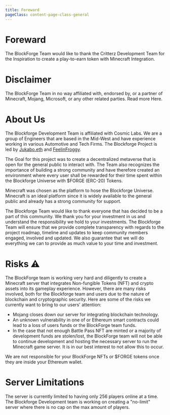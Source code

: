 ```yaml
---
title: Foreward
pageClass: content-page-class-general
---
```

# Foreward

The BlockForge Team would like to thank the Critterz Development Team for the Inspiration to create a play-to-earn token with Minecraft Integration.

# Disclaimer

The BlockForge Team in no way affiliated with, endorsed by, or a partner of Minecraft, Mojang, Microsoft, or any other related parties. Read more Here.

# About Us

 The Blockforge Development Team is affiliated with Cosmic Labs. We are a group of Engineers that are based in the Mid-West and have experience working in various Automotive and Tech Firms. The Blockforge Project is led by [Jukabo.eth](https://twitter.com/Jukabo_NFT) and [FeelinFroggy](https://twitter.com/FeelinFroggy__).

 The Goal for this project was to create a decentralized metaverse that is open for the general public to interact with. The Team also recognizes the importance of building a strong community and have therefore created an environment where every user shall be rewarded for their time spent within the Blockforge Universe with  $FORGE (ERC-20) Tokens.

 Minecraft was chosen as the platform to hose the Blockforge Universe. Minecraft is an ideal platform since it is widely available to the general public and already has a strong community for support.

 The Blockforge Team would like to thank everyone that has decided to be a part of this community. We thank you for your investment in us and understand the responsibility we hold to your investments.
 The Blockforge Team will ensure that we provide complete transparency with regards to the project roadmap, timeline and updates to keep community members engaged, involved and updated. We also guarantee that we will do everything we can to provide as much value to your time and investment.

# Risks :warning:

The BlockForge team is working very hard and diligently to create a Minecraft server that integrates Non-fungible Tokens (NFT) and crypto assets into its gameplay experience. However, there are many risks involved, both for the Blockforge team and users due to the nature of blockchain and cryptographic security. Here are some of the risks we currently want to bring to our users' attention:
* Mojang closes down our server for integrating blockchain technology.
* An unknown vulnerability in one of or Ethereum smart contracts could lead to a loss of users funds or the BlockForge team funds.
* In the case that not enough Battle Pass NFT are minted or a majority of development funds are stolen/lost, the BlockForge team will not be able to continue development and hosting the necessary server to run the Minecraft game server. It is in our best interest to not allow this to occur.


We are not responsible for your BlockForge NFTs or $FORGE tokens once they are inside your Ethereum wallet.

# Server Limitations

The server is currently limited to having only 256 players online at a time. The Blockforge Development team is working on creating a "no-limit" server where there is no cap on the max amount of players.
